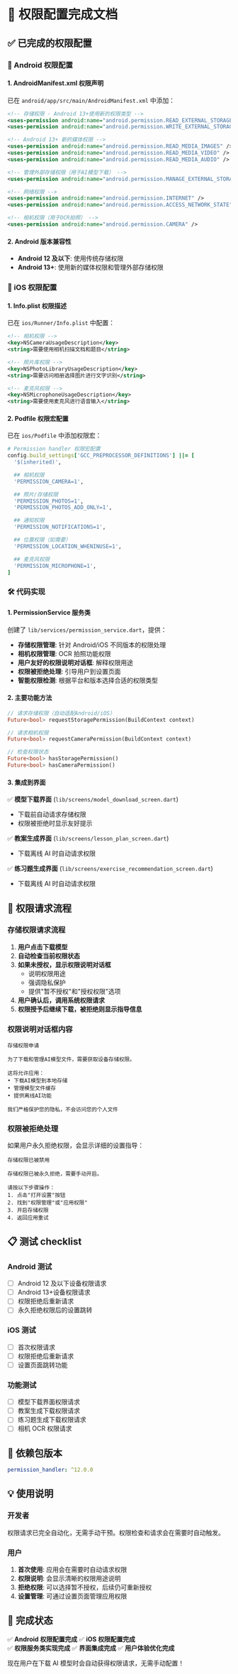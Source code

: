 # 🔐 权限配置完成文档

## ✅ 已完成的权限配置

### 📱 Android 权限配置

#### 1. AndroidManifest.xml 权限声明

已在 `android/app/src/main/AndroidManifest.xml` 中添加：

```xml
<!-- 存储权限 - Android 13+使用新的权限类型 -->
<uses-permission android:name="android.permission.READ_EXTERNAL_STORAGE" android:maxSdkVersion="32" />
<uses-permission android:name="android.permission.WRITE_EXTERNAL_STORAGE" android:maxSdkVersion="32" />

<!-- Android 13+ 新的媒体权限 -->
<uses-permission android:name="android.permission.READ_MEDIA_IMAGES" />
<uses-permission android:name="android.permission.READ_MEDIA_VIDEO" />
<uses-permission android:name="android.permission.READ_MEDIA_AUDIO" />

<!-- 管理外部存储权限（用于AI模型下载） -->
<uses-permission android:name="android.permission.MANAGE_EXTERNAL_STORAGE" />

<!-- 网络权限 -->
<uses-permission android:name="android.permission.INTERNET" />
<uses-permission android:name="android.permission.ACCESS_NETWORK_STATE" />

<!-- 相机权限（用于OCR拍照） -->
<uses-permission android:name="android.permission.CAMERA" />
```

#### 2. Android 版本兼容性

- **Android 12 及以下**: 使用传统存储权限
- **Android 13+**: 使用新的媒体权限和管理外部存储权限

### 🍎 iOS 权限配置

#### 1. Info.plist 权限描述

已在 `ios/Runner/Info.plist` 中配置：

```xml
<!-- 相机权限 -->
<key>NSCameraUsageDescription</key>
<string>需要使用相机扫描文档和题目</string>

<!-- 照片库权限 -->
<key>NSPhotoLibraryUsageDescription</key>
<string>需要访问相册选择图片进行文字识别</string>

<!-- 麦克风权限 -->
<key>NSMicrophoneUsageDescription</key>
<string>需要使用麦克风进行语音输入</string>
```

#### 2. Podfile 权限宏配置

已在 `ios/Podfile` 中添加权限宏：

```ruby
# Permission handler 权限宏配置
config.build_settings['GCC_PREPROCESSOR_DEFINITIONS'] ||= [
  '$(inherited)',

  ## 相机权限
  'PERMISSION_CAMERA=1',

  ## 照片/存储权限
  'PERMISSION_PHOTOS=1',
  'PERMISSION_PHOTOS_ADD_ONLY=1',

  ## 通知权限
  'PERMISSION_NOTIFICATIONS=1',

  ## 位置权限（如需要）
  'PERMISSION_LOCATION_WHENINUSE=1',

  ## 麦克风权限
  'PERMISSION_MICROPHONE=1',
]
```

### 🛠️ 代码实现

#### 1. PermissionService 服务类

创建了 `lib/services/permission_service.dart`，提供：

- **存储权限管理**: 针对 Android/iOS 不同版本的权限处理
- **相机权限管理**: OCR 拍照功能权限
- **用户友好的权限说明对话框**: 解释权限用途
- **权限被拒绝处理**: 引导用户到设置页面
- **智能权限检测**: 根据平台和版本选择合适的权限类型

#### 2. 主要功能方法

```dart
// 请求存储权限（自动适配Android/iOS）
Future<bool> requestStoragePermission(BuildContext context)

// 请求相机权限
Future<bool> requestCameraPermission(BuildContext context)

// 检查权限状态
Future<bool> hasStoragePermission()
Future<bool> hasCameraPermission()
```

#### 3. 集成到界面

✅ **模型下载界面** (`lib/screens/model_download_screen.dart`)

- 下载前自动请求存储权限
- 权限被拒绝时显示友好提示

✅ **教案生成界面** (`lib/screens/lesson_plan_screen.dart`)

- 下载离线 AI 时自动请求权限

✅ **练习题生成界面** (`lib/screens/exercise_recommendation_screen.dart`)

- 下载离线 AI 时自动请求权限

## 🎯 权限请求流程

### 存储权限请求流程

1. **用户点击下载模型**
2. **自动检查当前权限状态**
3. **如果未授权，显示权限说明对话框**
   - 说明权限用途
   - 强调隐私保护
   - 提供"暂不授权"和"授权权限"选项
4. **用户确认后，调用系统权限请求**
5. **权限授予后继续下载，被拒绝则显示指导信息**

### 权限说明对话框内容

```
存储权限申请

为了下载和管理AI模型文件，需要获取设备存储权限。

这将允许应用：
• 下载AI模型到本地存储
• 管理模型文件缓存
• 提供离线AI功能

我们严格保护您的隐私，不会访问您的个人文件
```

### 权限被拒绝处理

如果用户永久拒绝权限，会显示详细的设置指导：

```
存储权限已被禁用

存储权限已被永久拒绝，需要手动开启。

请按以下步骤操作：
1. 点击"打开设置"按钮
2. 找到"权限管理"或"应用权限"
3. 开启存储权限
4. 返回应用重试
```

## 📋 测试 checklist

### Android 测试

- [ ] Android 12 及以下设备权限请求
- [ ] Android 13+设备权限请求
- [ ] 权限拒绝后重新请求
- [ ] 永久拒绝权限后的设置跳转

### iOS 测试

- [ ] 首次权限请求
- [ ] 权限拒绝后重新请求
- [ ] 设置页面跳转功能

### 功能测试

- [ ] 模型下载界面权限请求
- [ ] 教案生成下载权限请求
- [ ] 练习题生成下载权限请求
- [ ] 相机 OCR 权限请求

## 🔧 依赖包版本

```yaml
permission_handler: ^12.0.0
```

## 💡 使用说明

### 开发者

权限请求已完全自动化，无需手动干预。权限检查和请求会在需要时自动触发。

### 用户

1. **首次使用**: 应用会在需要时自动请求权限
2. **权限说明**: 会显示清晰的权限用途说明
3. **拒绝权限**: 可以选择暂不授权，后续仍可重新授权
4. **设置管理**: 可通过设置页面管理应用权限

## 🎉 完成状态

✅ **Android 权限配置完成**
✅ **iOS 权限配置完成**  
✅ **权限服务类实现完成**
✅ **界面集成完成**
✅ **用户体验优化完成**

现在用户在下载 AI 模型时会自动获得权限请求，无需手动配置！
